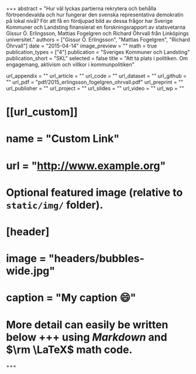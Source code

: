 +++
abstract = "Hur väl lyckas partierna rekrytera och behålla förtroendevalda och hur fungerar den svenska representativa demokratin på lokal nivå? För att få en fördjupad bild av dessa frågor har Sverige Kommuner och Landsting finansierat en forskningsrapport av statsvetarna Gissur Ó. Erlingsson, Mattias Fogelgren och Richard Öhrvall från Linköpings universitet."
authors = ["Gissur Ó. Erlingsson", "Mattias Fogelgren", "Richard Öhrvall"]
date = "2015-04-14"
image_preview = ""
math = true
publication_types = ["4"]
publication = "Sveriges Kommuner och Landsting"
publication_short = "SKL"
selected = false
title = "Att ta plats i politiken. Om engagemang, aktivism och villkor i kommunpolitiken"

url_appendix = ""
url_article = ""
url_code = ""
url_dataset = ""
url_github = ""
url_pdf = "pdf/2015_erlingsson_fogelgren_ohrvall.pdf"
url_preprint = ""
url_publisher  = ""
url_project = ""
url_slides = ""
url_video = ""
url_wp = ""

# [[url_custom]]
# name = "Custom Link"
# url = "http://www.example.org"

# Optional featured image (relative to `static/img/` folder).
# [header]
# image = "headers/bubbles-wide.jpg"
# caption = "My caption :smile:"


# More detail can easily be written below +++ using *Markdown* and $\rm \LaTeX$ math code.
+++


